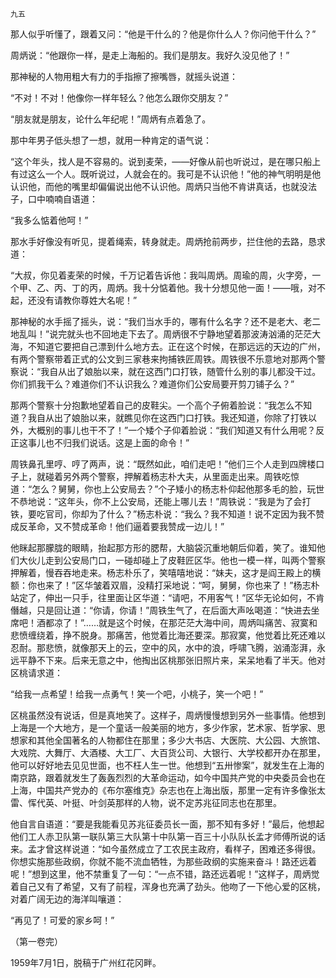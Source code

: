     九五 

   那人似乎听懂了，跟着又问：“他是干什么的？他是你什么人？你问他干什么？”

   周炳说：“他跟你一样，是走上海船的。我们是朋友。我好久没见他了！”

   那神秘的人物用粗大有力的手指擦了擦嘴唇，就摇头说道：

   “不对！不对！他像你一样年轻么？他怎么跟你交朋友？”

   “朋友就是朋友，论什么年纪呢！”周炳有点着急了。

   那中年男子低头想了一想，就用一种肯定的语气说：

   “这个年头，找人是不容易的。说到麦荣，——好像从前也听说过，是在哪只船上有过这么一个人。既听说过，人就会在的。我可是不认识他！”他的神气明明是他认识他，而他的嘴里却偏偏说出他不认识他。周炳只当他不肯讲真话，也就没法子，口中喃喃自语道：

   “我多么惦着他呵！”

   那水手好像没有听见，提着绳索，转身就走。周炳抢前两步，拦住他的去路，恳求道：

   “大叔，你见着麦荣的时候，千万记着告诉他：我叫周炳。周瑜的周，火字旁，一个甲、乙、丙、丁的丙，周炳。我十分惦着他。我十分想见他一面！——哦，对不起，还没有请教你尊姓大名呢！”

   那神秘的水手摇了摇头，说：“我们当水手的，哪有什么名字？还不是老大、老二地乱叫！”说完就头也不回地走下去了。周炳很不宁静地望着那波涛汹涌的茫茫大海，不知道它要把自己漂到什么地方去。正在这个时候，在那远远的天边的广州，有两个警察带着正式的公文到三家巷来拘捕铁匠周铁。周铁很不乐意地对那两个警察说：“我自从出了娘胎以来，就在这西门口打铁，随管什么别的事儿都没干过。你们抓我干么？难道你们不认识我么？难道你们公安局要开剪刀铺子么？”

   那两个警察十分抱歉地望着自己的皮鞋尖。一个高个子俯着脸说：“我怎么不知道？我自从出了娘胎以来，就瞧见你在这西门口打铁。我还知道，你除了打铁以外，大概别的事儿也干不了！”一个矮个子仰着脸说：“我们知道又有什么用呢？反正这事儿也不归我们说话。这是上面的命令！”

   周铁鼻孔里哼、哼了两声，说：“既然如此，咱们走吧！”他们三个人走到四牌楼口子上，就碰着另外两个警察，押解着杨志朴大夫，从里面走出来。周铁吃惊道：“怎么？舅舅，你也上公安局去？”个子矮小的杨志朴仰起他那多毛的脸，玩世不恭地说：“这年头，你不上公安局，还能上哪儿去！”周铁说：“我是为了会打铁，要吃官司，你却为了什么？”杨志朴说：“我么？我不知道！说不定因为我不赞成反革命，又不赞成革命！他们逼着要我赞成一边儿！”

   他眯起那朦胧的眼睛，抬起那方形的腮帮，大脑袋沉重地朝后仰着，笑了。谁知他们大伙儿走到公安局门口，一碰却碰上了皮鞋匠区华。他也一模一样，叫两个警察押解着，慢吞吞地走来。杨志朴乐了，笑嘻嘻地说：“妹夫，这才是阎王殿上的横额：你也来了！”区华皱着双眉，没精打采地说：“呵，舅舅，你也来了！”杨志朴站定了，伸出一只手，往里面让区华道：“请吧，不用客气！”区华无论如何，不肯僭越，只是回让道：“你请，你请！”周铁生气了，在后面大声吆喝道：“快进去坐席吧！酒都凉了！”……就是这个时候，在那茫茫大海中间，周炳叫痛苦、寂寞和悲愤缠绕着，挣不脱身。那痛苦，他觉着比海还要深。那寂寞，他觉着比死还难以忍耐。那悲愤，就像那天上的云，空中的风，水中的浪，呼啸飞腾，汹涌澎湃，永远平静不下来。后来无意之中，他掏出区桃那张旧照片来，呆呆地看了半天。他对区桃请求道：

   “给我一点希望！给我一点勇气！笑一个吧，小桃子，笑一个吧！”

   区桃虽然没有说话，但是真地笑了。这样子，周炳慢慢想到另外一些事情。他想到上海是一个大地方，是一个童话一般美丽的地方，多少作家，艺术家、哲学家、思想家和其他全国著名的人物都住在那里；多少大书店、大医院、大公园、大旅馆、大戏院、大舞厅、大酒楼、大工厂、大百货公司、大银行、大学校都开办在那里，他可以好好地去见见世面，也不枉人生一世。他想到“五卅惨案”，就发生在上海的南京路，跟着就发生了轰轰烈烈的大革命运动，如今中国共产党的中央委员会也在上海，中国共产党办的《布尔塞维克》杂志也在上海出版，那里一定有许多像张太雷、恽代英、叶挺、叶剑英那样的人物，说不定苏兆征同志也在那里。

   他自言自语道：“要是我能看见苏兆征委员长一面，那不知有多好！”最后，他想起他们工人赤卫队第一联队第三大队第十中队第一百三十小队队长孟才师傅所说的话来。孟才曾这样说道：“如今虽然成立了工农民主政府，看样子，困难还多得很。你想实施那些政纲，你就不能不流血牺牲，为那些政纲的实施来奋斗！路还远着呢！”想到这里，他不禁重复了一句：“一点不错，路还远着呢！”这样子，周炳觉着自己又有了希望，又有了前程，浑身也充满了劲头。他吻了一下他心爱的区桃，对着广阔无边的海洋叫嚷道：

   “再见了！可爱的家乡呵！”

   （第一卷完）

   1959年7月1日，脱稿于广州红花冈畔。

